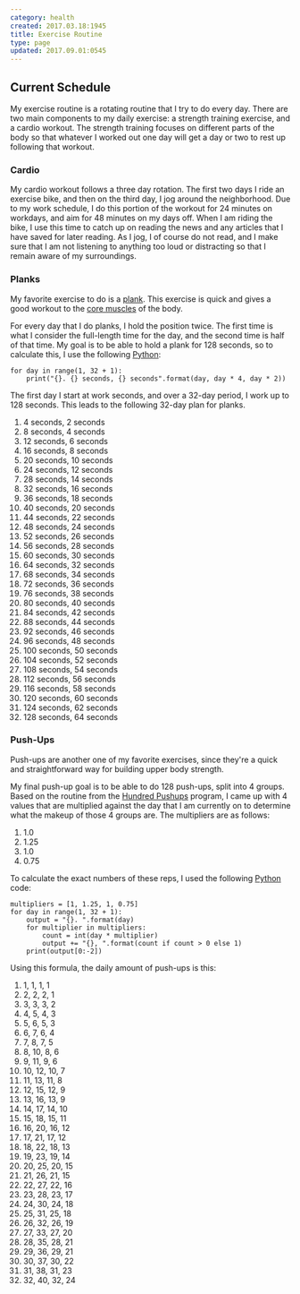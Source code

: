 ```yaml
---
category: health
created: 2017.03.18:1945
title: Exercise Routine
type: page
updated: 2017.09.01:0545
---
```


## Current Schedule

My exercise routine is a rotating routine that I try to do every day. There are two main components to my daily exercise: a strength training exercise, and a cardio workout. The strength training focuses on different parts of the body so that whatever I worked out one day will get a day or two to rest up following that workout.

### Cardio

My cardio workout follows a three day rotation. The first two days I ride an exercise bike, and then on the third day, I jog around the neighborhood. Due to my work schedule, I do this portion of the workout for 24 minutes on workdays, and aim for 48 minutes on my days off. When I am riding the bike, I use this time to catch up on reading the news and any articles that I have saved for later reading. As I jog, I of course do not read, and I make sure that I am not listening to anything too loud or distracting so that I remain aware of my surroundings.

### Planks

My favorite exercise to do is a [plank](https://en.wikipedia.org/wiki/Plank_(exercise)). This exercise is quick and gives a good workout to the [core muscles](https://en.wikipedia.org/wiki/Core_(anatomy)) of the body.

For every day that I do planks, I hold the position twice. The first time is what I consider the full-length time for the day, and the second time is half of that time. My goal is to be able to hold a plank for 128 seconds, so to calculate this, I use the following [Python](https://en.wikipedia.org/wiki/Python_(programming_language)):

	for day in range(1, 32 + 1):
		print("{}. {} seconds, {} seconds".format(day, day * 4, day * 2))

The first day I start at work seconds, and over a 32-day period, I work up to 128 seconds. This leads to the following 32-day plan for planks.

1. 4 seconds, 2 seconds
2. 8 seconds, 4 seconds
3. 12 seconds, 6 seconds
4. 16 seconds, 8 seconds
5. 20 seconds, 10 seconds
6. 24 seconds, 12 seconds
7. 28 seconds, 14 seconds
8. 32 seconds, 16 seconds
9. 36 seconds, 18 seconds
10. 40 seconds, 20 seconds
11. 44 seconds, 22 seconds
12. 48 seconds, 24 seconds
13. 52 seconds, 26 seconds
14. 56 seconds, 28 seconds
15. 60 seconds, 30 seconds
16. 64 seconds, 32 seconds
17. 68 seconds, 34 seconds
18. 72 seconds, 36 seconds
19. 76 seconds, 38 seconds
20. 80 seconds, 40 seconds
21. 84 seconds, 42 seconds
22. 88 seconds, 44 seconds
23. 92 seconds, 46 seconds
24. 96 seconds, 48 seconds
25. 100 seconds, 50 seconds
26. 104 seconds, 52 seconds
27. 108 seconds, 54 seconds
28. 112 seconds, 56 seconds
29. 116 seconds, 58 seconds
30. 120 seconds, 60 seconds
31. 124 seconds, 62 seconds
32. 128 seconds, 64 seconds

### Push-Ups

Push-ups are another one of my favorite exercises, since they're a quick and straightforward way for building upper body strength.

My final push-up goal is to be able to do 128 push-ups, split into 4 groups. Based on the routine from the [Hundred Pushups](http://hundredpushups.com) program, I came up with 4 values that are multiplied against the day that I am currently on to determine what the makeup of those 4 groups are. The multipliers are as follows:

1. 1.0
2. 1.25
3. 1.0
4. 0.75

To calculate the exact numbers of these reps, I used the following [Python](https://en.wikipedia.org/wiki/Python_(programming_language)) code:

	multipliers = [1, 1.25, 1, 0.75]
	for day in range(1, 32 + 1):
		output = "{}. ".format(day)
		for multiplier in multipliers:
			count = int(day * multiplier)
			output += "{}, ".format(count if count > 0 else 1)
		print(output[0:-2])

Using this formula, the daily amount of push-ups is this:

1. 1, 1, 1, 1
2. 2, 2, 2, 1
3. 3, 3, 3, 2
4. 4, 5, 4, 3
5. 5, 6, 5, 3
6. 6, 7, 6, 4
7. 7, 8, 7, 5
8. 8, 10, 8, 6
9. 9, 11, 9, 6
10. 10, 12, 10, 7
11. 11, 13, 11, 8
12. 12, 15, 12, 9
13. 13, 16, 13, 9
14. 14, 17, 14, 10
15. 15, 18, 15, 11
16. 16, 20, 16, 12
17. 17, 21, 17, 12
18. 18, 22, 18, 13
19. 19, 23, 19, 14
20. 20, 25, 20, 15
21. 21, 26, 21, 15
22. 22, 27, 22, 16
23. 23, 28, 23, 17
24. 24, 30, 24, 18
25. 25, 31, 25, 18
26. 26, 32, 26, 19
27. 27, 33, 27, 20
28. 28, 35, 28, 21
29. 29, 36, 29, 21
30. 30, 37, 30, 22
31. 31, 38, 31, 23
32. 32, 40, 32, 24
